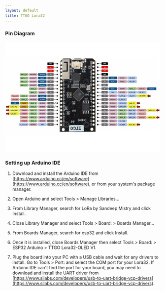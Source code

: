 ```yaml
---
layout: default
title: TTGO Lora32
---
```


### Pin Diagram

[![Lora32 Pinout](lora32-pinout-small.jpg)](lora32-pinout.jpg)

### Setting up Arduino IDE

1. Download and install the Arduino IDE from [https://www.arduino.cc/en/software](https://www.arduino.cc/en/software), or from your system's package manager.

2. Open Arduino and select Tools > Manage Libraries...

3. From Library Manager, search for LoRa by Sandeep Mistry and click Install.

3. Close Library Manager and select Tools > Board: > Boards Manager...

4. From Boards Manager, search for esp32 and click Install.

5. Once it is installed, close Boards Manager then select Tools > Board: > ESP32
   Arduino > TTGO Lora32-OLED V1.

6. Plug the board into your PC with a USB cable and wait for any drivers to install. Go to Tools > Port: and select the COM port for your Lora32. If Arduino IDE can't find the port for your board, you may need to download and install the UART driver from [https://www.silabs.com/developers/usb-to-uart-bridge-vcp-drivers](https://www.silabs.com/developers/usb-to-uart-bridge-vcp-drivers).
